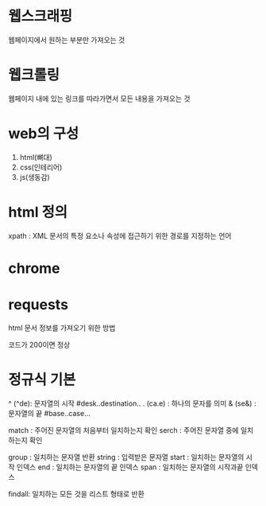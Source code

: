 # 웹스크래핑
웹페이지에서 원하는 부분만 가져오는 것

# 웹크롤링
웹페이지 내에 있는 링크를 따라가면서 모든 내용을 가져오는 것

# web의 구성
1. html(뼈대)
2. css(인테리어)
3. js(생동감)

# html 정의
 xpath : XML 문서의 특정 요소나 속성에 접근하기 위한 경로를 지정하는 언어

# chrome

# requests
html 문서 정보를 가져오기 위한 방법

코드가 200이면 정상

# 정규식 기본

^ (^de): 문자열의 시작   #desk..destination..
. (ca.e) : 하나의 문자를 의미
& (se&) : 문자열의 끝    #base..case...

match : 주어진 문자열의 처음부터 일치하는지 확인
serch : 주어진 문자열 중에 일치하는지 확인

group : 일치하는 문자열 반환
string : 입력받은 문자열
start : 일치하는 문자열의 시작 인덱스
end : 일치하는 문자열의 끝 인덱스
span : 일치하는 문자열의 시작과끝 인덱스

findall: 일치하는 모든 것을 리스트 형태로 반환





